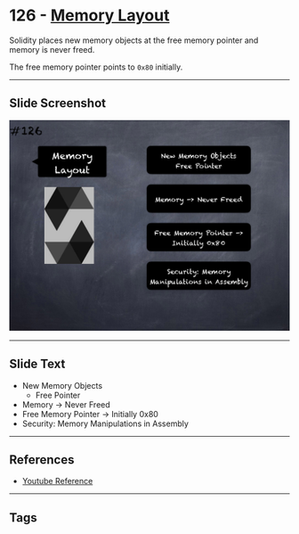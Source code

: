 # 126 - [Memory Layout](Memory%20Layout.md)
Solidity places new memory objects at the free memory pointer and memory is never freed. 

The free memory pointer points to `0x80` initially.

___
## Slide Screenshot
![126.png](../images/solidity201/126.png)
___
## Slide Text
- New Memory Objects
	- Free Pointer
- Memory -> Never Freed
- Free Memory Pointer -> Initially 0x80
- Security: Memory Manipulations in Assembly
___
## References
- [Youtube Reference](https://youtu.be/TqMIbouwePE?t=562)
___
## Tags